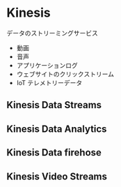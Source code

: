 # Kinesis

データのストリーミングサービス  
- 動画
- 音声
- アプリケーションログ
- ウェブサイトのクリックストリーム
- IoT テレメトリーデータ
## Kinesis Data Streams

## Kinesis Data Analytics
## Kinesis Data firehose
## Kinesis Video Streams
